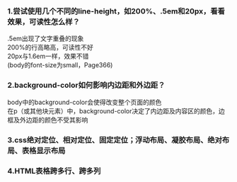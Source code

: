 ### 1.尝试使用几个不同的line-height，如200%、.5em和20px，看看效果，可读性怎么样？

.5em出现了文字重叠的现象<br>
200%的行高略高，可读性不好<br>
20px与1.6em一样，效果不错<br>
(body的font-size为small，Page366)

### 2.background-color如何影响内边距和外边距？

body中的background-color会使得改变整个页面的颜色<br>
在p（或其他块元素）中，background-color决定了内边距及内容区的颜色，边框及外边距的颜色不受其影响<br>

### 3.css绝对定位、相对定位、固定定位；浮动布局、凝胶布局、绝对布局、表格显示布局

### 4.HTML表格跨多行、跨多列
